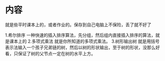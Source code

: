 # 内容
就是些平时课本上的，或者作业的。保存到自己电脑上不保险，丢了就不好了

1.希尔排序
  一种快速的插入排序算法，先分组，然后组内直接插入排序的算法，就是课本上的
2.多项式乘法
  就是你所知道的多项式乘法。
3.树形输出树
  就是用括号表示法输入一个孩子兄弟链的树，然后以树的形状输出，至于树的形状，没那么好看，只保证了树的父节点一定在树的水平上方。
